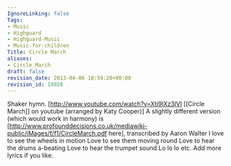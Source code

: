 ```yaml
---
IgnoreLinking: false
Tags:
- Music
- Highguard
- Highguard-Music
- Music-for-children
Title: Circle March
aliases:
- Circle_March
draft: false
revision_date: 2013-04-06 18:59:20+00:00
revision_id: 19928
---
```


Shaker hymn.
[http://www.youtube.com/watch?v=Xti9lXz3lVI [[Circle March]] on youtube (arranged by Katy Cooper)]
A slightly different version (which would work in harmony) is [http://www.profounddecisions.co.uk/mediawiki-public/iMages/f/f1/CircleMarch.pdf here], transcribed by Aaron Walter
I love to see the wheels in motion
Love to see them moving round
Love to hear the drums a-beating
Love to hear the trumpet sound
Lo lo lo etc.
Add more lyrics if you like.